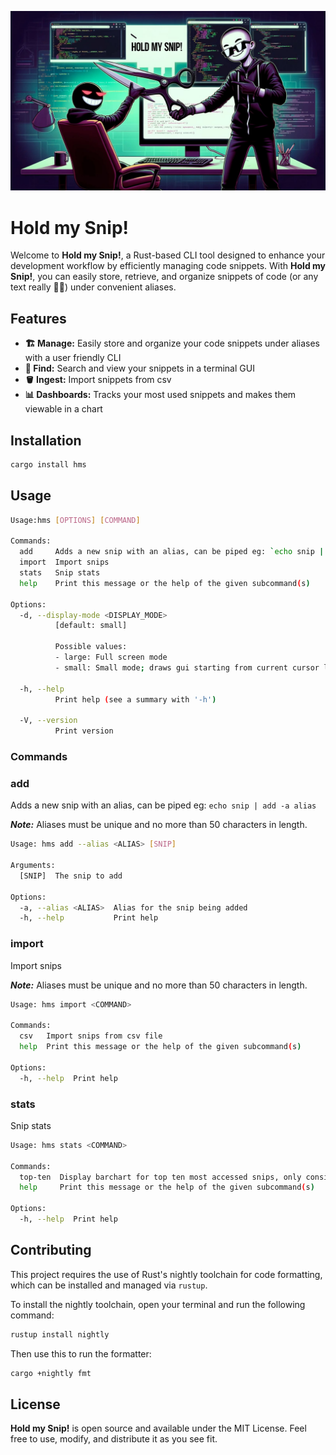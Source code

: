 ![Banner](./assets/banner.jpeg)

# Hold my Snip!

Welcome to **Hold my Snip!**, a Rust-based CLI tool designed to enhance your development workflow by efficiently managing code snippets. With **Hold my Snip!**, you can easily store, retrieve, and organize snippets of code (or any text really 🤷‍♂️) under convenient aliases.

## Features

- **🏗️ Manage:** Easily store and organize your code snippets under aliases with a user friendly CLI
- **🔮 Find:** Search and view your snippets in a terminal GUI
- **🪣 Ingest:** Import snippets from csv
- **📊 Dashboards:** Tracks your most used snippets and makes them viewable in a chart

## Installation
```bash
cargo install hms
```

## Usage

```bash
Usage:hms [OPTIONS] [COMMAND]

Commands:
  add     Adds a new snip with an alias, can be piped eg: `echo snip | add -a alias`
  import  Import snips
  stats   Snip stats
  help    Print this message or the help of the given subcommand(s)

Options:
  -d, --display-mode <DISPLAY_MODE>
          [default: small]

          Possible values:
          - large: Full screen mode
          - small: Small mode; draws gui starting from current cursor line

  -h, --help
          Print help (see a summary with '-h')

  -V, --version
          Print version
```

### Commands

### add
Adds a new snip with an alias, can be piped eg: `echo snip | add -a alias`

***Note:*** Aliases must be unique and no more than 50 characters in length.
```bash
Usage: hms add --alias <ALIAS> [SNIP]

Arguments:
  [SNIP]  The snip to add

Options:
  -a, --alias <ALIAS>  Alias for the snip being added
  -h, --help           Print help
```

### import
Import snips

***Note:*** Aliases must be unique and no more than 50 characters in length.
```bash
Usage: hms import <COMMAND>

Commands:
  csv   Import snips from csv file
  help  Print this message or the help of the given subcommand(s)

Options:
  -h, --help  Print help
```

### stats
Snip stats
```bash
Usage: hms stats <COMMAND>

Commands:
  top-ten  Display barchart for top ten most accessed snips, only considers snips accessed at least once
  help     Print this message or the help of the given subcommand(s)

Options:
  -h, --help  Print help
```

## Contributing
This project requires the use of Rust's nightly toolchain for code formatting, which can be installed and managed via `rustup`.

To install the nightly toolchain, open your terminal and run the following command:

```bash
rustup install nightly
````

Then use this to run the formatter:

```bash
cargo +nightly fmt
````

## License
**Hold my Snip!** is open source and available under the MIT License. Feel free to use, modify, and distribute it as you see fit.
